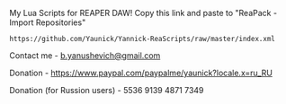 My Lua Scripts for REAPER DAW!
Copy this link and paste to "ReaPack - Import Repositories"
```
https://github.com/Yaunick/Yannick-ReaScripts/raw/master/index.xml
```
Contact me - b.yanushevich@gmail.com

Donation - https://www.paypal.com/paypalme/yaunick?locale.x=ru_RU

Donation (for Russion users) - 5536 9139 4871 7349
